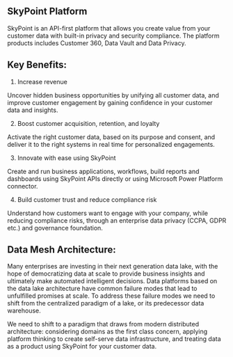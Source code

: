 ## SkyPoint Platform

SkyPoint is an API-first platform that allows you create value from your customer data with built-in privacy and security compliance. The platform products includes Customer 360, Data Vault and Data Privacy. 

## Key Benefits:

1. Increase revenue

Uncover hidden business opportunities by unifying all customer data, and improve customer engagement by gaining confidence in your customer data and insights.

2. Boost customer acquisition, retention, and loyalty

Activate the right customer data, based on its purpose and consent, and deliver it to the right systems in real time for personalized engagements.

3. Innovate with ease using SkyPoint 

Create and run business applications, workflows, build reports and dashboards using SkyPoint APIs directly or using Microsoft Power Platform connector. 

4. Build customer trust and reduce compliance risk

Understand how customers want to engage with your company, while reducing compliance risks, through an enterprise data privacy (CCPA, GDPR etc.) and governance foundation.

## Data Mesh Architecture:

Many enterprises are investing in their next generation data lake, with the hope of democratizing data at scale to provide business insights and ultimately make automated intelligent decisions. Data platforms based on the data lake architecture have common failure modes that lead to unfulfilled promises at scale. To address these failure modes we need to shift from the centralized paradigm of a lake, or its predecessor data warehouse. 

We need to shift to a paradigm that draws from modern distributed architecture: considering domains as the first class concern, applying platform thinking to create self-serve data infrastructure, and treating data as a product using SkyPoint for your customer data.
